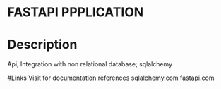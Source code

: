 # FASTAPI PPPLICATION

# Description
Api, Integration with non relational database; sqlalchemy

#Links
Visit for documentation references
sqlalchemy.com
fastapi.com



